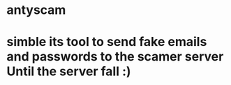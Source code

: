 # antyscam

# simble  its tool to send fake emails and passwords to the scamer server Until the server fall :)
